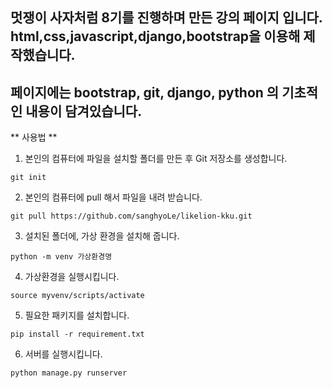 ## 멋쟁이 사자처럼 8기를 진행하며 만든 강의 페이지 입니다. html,css,javascript,django,bootstrap을 이용해 제작했습니다.
## 페이지에는 bootstrap, git, django, python 의 기초적인 내용이 담겨있습니다.



** 사용법 ** 

1. 본인의 컴퓨터에 파일을 설치할 폴더를 만든 후 Git 저장소를 생성합니다.

``` git init ```

2. 본인의 컴퓨터에 pull 해서 파일을 내려 받습니다.

``` git pull https://github.com/sanghyoLe/likelion-kku.git ```

3. 설치된 폴더에, 가상 환경을 설치해 줍니다.

``` python -m venv 가상환경명 ```

4. 가상환경을 실행시킵니다.

``` source myvenv/scripts/activate ```

5. 필요한 패키지를 설치합니다.

``` pip install -r requirement.txt ```

6. 서버를 실행시킵니다.

``` python manage.py runserver ```
